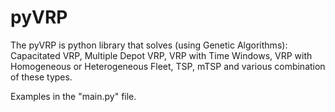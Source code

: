 # pyVRP
The pyVRP is python library that solves (using Genetic Algorithms): Capacitated VRP, Multiple Depot VRP, VRP with Time Windows, VRP with Homogeneous or Heterogeneous Fleet, TSP, mTSP and various combination of these types.

Examples in the "main.py" file.
